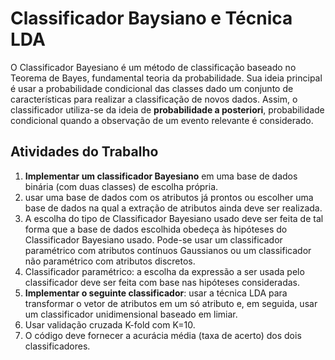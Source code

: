 # Classificador Baysiano e Técnica LDA
O Classificador Bayesiano é um método de classificação baseado no Teorema de Bayes, fundamental teoria da probabilidade. Sua ideia principal é usar a probabilidade condicional das classes dado um conjunto de características para realizar a classificação de novos dados. Assim, o classificador utiliza-se da ideia de **probabilidade a posteriori**, probabilidade condicional quando a observação de um evento relevante é considerado.

## Atividades do Trabalho

1. **Implementar um classificador Bayesiano** em uma base
de dados binária (com duas classes) de escolha própria.
2. usar uma base de dados com os atributos já prontos ou escolher uma base de dados na qual a extração de atributos ainda deve ser realizada.
3. A escolha do tipo de Classificador Bayesiano usado deve ser feita de tal forma que a base de dados escolhida obedeça às hipóteses do Classificador Bayesiano usado. Pode-se usar um classificador paramétrico com atributos contínuos Gaussianos ou um classificador não paramétrico com atributos discretos.
4. Classificador paramétrico: a escolha da expressão a ser usada pelo classificador deve ser feita com base nas hipóteses consideradas.
5. **Implementar o seguinte classificador**: usar
a técnica LDA para transformar o vetor de atributos em um só atributo e, em seguida, usar um classificador unidimensional
baseado em limiar.
6. Usar validação cruzada K-fold com K=10.
7. O código deve fornecer a acurácia média (taxa de acerto) dos dois classificadores.






